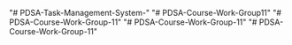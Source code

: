 "# PDSA-Task-Management-System-" 
"# PDSA-Course-Work-Group11" 
"# PDSA-Course-Work-Group-11" 
"# PDSA-Course-Work-Group-11" 
"# PDSA-Course-Work-Group-11" 

